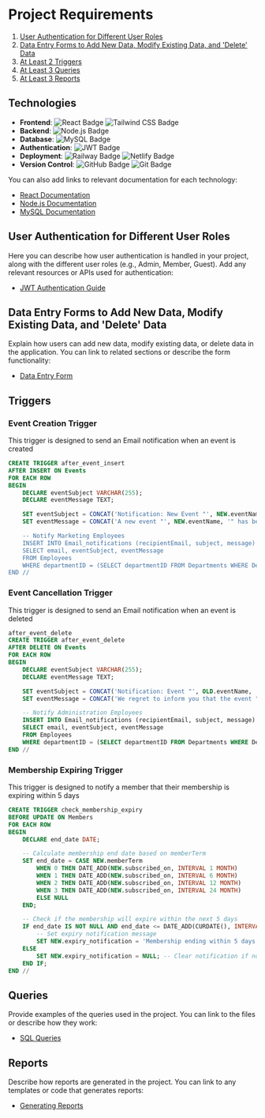 # Project Requirements

1. [User Authentication for Different User Roles](#user-authentication-for-different-user-roles)
2. [Data Entry Forms to Add New Data, Modify Existing Data, and 'Delete' Data](#data-entry-forms-to-add-new-data-modify-existing-data-and-delete-data)
3. [At Least 2 Triggers](#triggers)
4. [At Least 3 Queries](#queries)
5. [At Least 3 Reports](#reports)

## **Technologies**

- **Frontend**: ![React Badge](https://img.shields.io/badge/React-61DAFB?style=for-the-badge&logo=react&logoColor=black) ![Tailwind CSS Badge](https://img.shields.io/badge/Tailwind_CSS-06B6D4?style=for-the-badge&logo=tailwind-css&logoColor=white)
- **Backend**: ![Node.js Badge](https://img.shields.io/badge/Node.js-339933?style=for-the-badge&logo=node.js&logoColor=white)
- **Database**: ![MySQL Badge](https://img.shields.io/badge/MySQL-4479A1?style=for-the-badge&logo=mysql&logoColor=white)
- **Authentication**: ![JWT Badge](https://img.shields.io/badge/JWT-000000?style=for-the-badge&logo=json-web-tokens&logoColor=white)
- **Deployment**: ![Railway Badge](https://img.shields.io/badge/Railway-2A4D77?style=for-the-badge&logo=railway&logoColor=white) ![Netlify Badge](https://img.shields.io/badge/Netlify-00C7B7?style=for-the-badge&logo=netlify&logoColor=white)
- **Version Control**: ![GitHub Badge](https://img.shields.io/badge/GitHub-181717?style=for-the-badge&logo=github&logoColor=white) ![Git Badge](https://img.shields.io/badge/Git-F05032?style=for-the-badge&logo=git&logoColor=white)

You can also add links to relevant documentation for each technology:
- [React Documentation](https://reactjs.org/)
- [Node.js Documentation](https://nodejs.org/)
- [MySQL Documentation](https://dev.mysql.com/doc/)

## **User Authentication for Different User Roles**
Here you can describe how user authentication is handled in your project, along with the different user roles (e.g., Admin, Member, Guest). Add any relevant resources or APIs used for authentication:
- [JWT Authentication Guide](https://jwt.io/introduction/)

## **Data Entry Forms to Add New Data, Modify Existing Data, and 'Delete' Data**
Explain how users can add new data, modify existing data, or delete data in the application. You can link to related sections or describe the form functionality:
- [Data Entry Form](#link-to-data-entry-form-section)

## **Triggers**

### Event Creation Trigger
This trigger is designed to send an Email notification when an event is created
```sql
CREATE TRIGGER after_event_insert
AFTER INSERT ON Events
FOR EACH ROW
BEGIN
    DECLARE eventSubject VARCHAR(255);
    DECLARE eventMessage TEXT;

    SET eventSubject = CONCAT('Notification: New Event "', NEW.eventName, '" has been scheduled');
    SET eventMessage = CONCAT('A new event "', NEW.eventName, '" has been scheduled for ', NEW.eventTime, '. Don\'t miss out!');

    -- Notify Marketing Employees
    INSERT INTO Email_notifications (recipientEmail, subject, message)
    SELECT email, eventSubject, eventMessage
    FROM Employees
    WHERE departmentID = (SELECT departmentID FROM Departments WHERE DepartmentName = 'Marketing' LIMIT 1);
END //
```

### Event Cancellation Trigger
This trigger is designed to send an Email notification when an event is deleted
```sql
after_event_delete
CREATE TRIGGER after_event_delete
AFTER DELETE ON Events
FOR EACH ROW
BEGIN
    DECLARE eventSubject VARCHAR(255);
    DECLARE eventMessage TEXT;

    SET eventSubject = CONCAT('Notification: Event "', OLD.eventName, '" has been cancelled');
    SET eventMessage = CONCAT('We regret to inform you that the event "', OLD.eventName, '" scheduled on ', OLD.eventTime, ' has been cancelled.');

    -- Notify Administration Employees
    INSERT INTO Email_notifications (recipientEmail, subject, message)
    SELECT email, eventSubject, eventMessage
    FROM Employees
    WHERE departmentID = (SELECT departmentID FROM Departments WHERE DepartmentName = 'Administration' LIMIT 1);
END //  
```

### Membership Expiring Trigger
This trigger is designed to notify a member that their membership is expiring within 5 days
```sql
CREATE TRIGGER check_membership_expiry 
BEFORE UPDATE ON Members
FOR EACH ROW
BEGIN
    DECLARE end_date DATE;

    -- Calculate membership end date based on memberTerm
    SET end_date = CASE NEW.memberTerm
        WHEN 0 THEN DATE_ADD(NEW.subscribed_on, INTERVAL 1 MONTH)
        WHEN 1 THEN DATE_ADD(NEW.subscribed_on, INTERVAL 6 MONTH)
        WHEN 2 THEN DATE_ADD(NEW.subscribed_on, INTERVAL 12 MONTH)
        WHEN 3 THEN DATE_ADD(NEW.subscribed_on, INTERVAL 24 MONTH)
        ELSE NULL
    END;

    -- Check if the membership will expire within the next 5 days
    IF end_date IS NOT NULL AND end_date <= DATE_ADD(CURDATE(), INTERVAL 5 DAY) THEN
        -- Set expiry notification message
        SET NEW.expiry_notification = 'Membership ending within 5 days';
    ELSE
        SET NEW.expiry_notification = NULL; -- Clear notification if not applicable
    END IF;
END //
```

## **Queries**
Provide examples of the queries used in the project. You can link to the files or describe how they work:
- [SQL Queries](#link-to-sql-queries-file)

## **Reports**
Describe how reports are generated in the project. You can link to any templates or code that generates reports:
- [Generating Reports](#link-to-reports-section)
